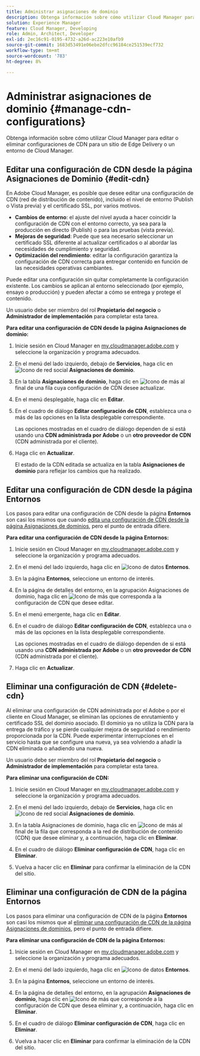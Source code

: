 ```yaml
---
title: Administrar asignaciones de dominio
description: Obtenga información sobre cómo utilizar Cloud Manager para editar y actualizar o eliminar configuraciones de CDN para un sitio de Edge Delivery o un entorno de Cloud Manager.
solution: Experience Manager
feature: Cloud Manager, Developing
role: Admin, Architect, Developer
exl-id: 2ec16c91-0195-4732-a26d-ac223e10afb9
source-git-commit: 1683d53491e06ebe2dfcc96184ce251539ecf732
workflow-type: tm+mt
source-wordcount: '783'
ht-degree: 8%

---
```


# Administrar asignaciones de dominio {#manage-cdn-configurations}

Obtenga información sobre cómo utilizar Cloud Manager para editar o eliminar configuraciones de CDN para un sitio de Edge Delivery o un entorno de Cloud Manager.

## Editar una configuración de CDN desde la página Asignaciones de Dominio {#edit-cdn}

En Adobe Cloud Manager, es posible que desee editar una configuración de CDN (red de distribución de contenido), incluido el nivel de entorno (Publish o Vista previa) y el certificado SSL, por varios motivos.

* **Cambios de entorno**: el ajuste del nivel ayuda a hacer coincidir la configuración de CDN con el entorno correcto, ya sea para la producción en directo (Publish) o para las pruebas (vista previa).
* **Mejoras de seguridad**: Puede que sea necesario seleccionar un certificado SSL diferente al actualizar certificados o al abordar las necesidades de cumplimiento y seguridad.
* **Optimización del rendimiento**: editar la configuración garantiza la configuración de CDN correcta para entregar contenido en función de las necesidades operativas cambiantes.

Puede editar una configuración sin quitar completamente la configuración existente. Los cambios se aplican al entorno seleccionado (por ejemplo, ensayo o producción) y pueden afectar a cómo se entrega y protege el contenido.

Un usuario debe ser miembro del rol **Propietario del negocio** o **Administrador de implementación** para completar esta tarea.

**Para editar una configuración de CDN desde la página Asignaciones de dominio:**

1. Inicie sesión en Cloud Manager en [my.cloudmanager.adobe.com](https://my.cloudmanager.adobe.com/) y seleccione la organización y programa adecuados.
1. En el menú del lado izquierdo, debajo de **Servicios**, haga clic en ![Icono de red social](https://spectrum.adobe.com/static/icons/workflow_18/Smock_SocialNetwork_18_N.svg) **Asignaciones de dominio**.
1. En la tabla **Asignaciones de dominio**, haga clic en ![Icono de más](https://spectrum.adobe.com/static/icons/workflow_18/Smock_More_18_N.svg) al final de una fila cuya configuración de CDN desee actualizar.

1. En el menú desplegable, haga clic en **Editar**.

1. En el cuadro de diálogo **Editar configuración de CDN**, establezca una o más de las opciones en la lista desplegable correspondiente.

   Las opciones mostradas en el cuadro de diálogo dependen de si está usando una **CDN administrada por Adobe** o un **otro proveedor de CDN** (CDN administrada por el cliente).

1. Haga clic en **Actualizar**.

   El estado de la CDN editada se actualiza en la tabla **Asignaciones de dominio** para reflejar los cambios que ha realizado.


## Editar una configuración de CDN desde la página Entornos

Los pasos para editar una configuración de CDN desde la página **Entornos** son casi los mismos que cuando [edita una configuración de CDN desde la página Asignaciones de dominios](#edit-cdn), pero el punto de entrada difiere.

**Para editar una configuración de CDN desde la página Entornos:**

1. Inicie sesión en Cloud Manager en [my.cloudmanager.adobe.com](https://my.cloudmanager.adobe.com/) y seleccione la organización y programa adecuados.

1. En el menú del lado izquierdo, haga clic en ![Icono de datos](https://spectrum.adobe.com/static/icons/workflow_18/Smock_Data_18_N.svg) **Entornos**.

1. En la página **Entornos**, seleccione un entorno de interés.

1. En la página de detalles del entorno, en la agrupación Asignaciones de dominio, haga clic en ![Icono de más](https://spectrum.adobe.com/static/icons/workflow_18/Smock_More_18_N.svg) que corresponda a la configuración de CDN que desee editar.

1. En el menú emergente, haga clic en **Editar**.

1. En el cuadro de diálogo **Editar configuración de CDN**, establezca una o más de las opciones en la lista desplegable correspondiente.

   Las opciones mostradas en el cuadro de diálogo dependen de si está usando una **CDN administrada por Adobe** o un **otro proveedor de CDN** (CDN administrada por el cliente).

1. Haga clic en **Actualizar**.


<!-- ## Go live readiness {#go-live-readiness} 

1. ADD STEPS -->


## Eliminar una configuración de CDN {#delete-cdn}

Al eliminar una configuración de CDN administrada por el Adobe o por el cliente en Cloud Manager, se eliminan las opciones de enrutamiento y certificado SSL del dominio asociado. El dominio ya no utiliza la CDN para la entrega de tráfico y se pierde cualquier mejora de seguridad o rendimiento proporcionada por la CDN. Puede experimentar interrupciones en el servicio hasta que se configure una nueva, ya sea volviendo a añadir la CDN eliminada o añadiendo una nueva.

Un usuario debe ser miembro del rol **Propietario del negocio** o **Administrador de implementación** para completar esta tarea.

**Para eliminar una configuración de CDN:**

1. Inicie sesión en Cloud Manager en [my.cloudmanager.adobe.com](https://my.cloudmanager.adobe.com/) y seleccione la organización y programa adecuados.

1. En el menú del lado izquierdo, debajo de **Servicios**, haga clic en ![Icono de red social](https://spectrum.adobe.com/static/icons/workflow_18/Smock_SocialNetwork_18_N.svg) **Asignaciones de dominio**.

1. En la tabla Asignaciones de dominio, haga clic en ![Icono de más](https://spectrum.adobe.com/static/icons/workflow_18/Smock_More_18_N.svg) al final de la fila que corresponda a la red de distribución de contenido (CDN) que desee eliminar y, a continuación, haga clic en **Eliminar**.

1. En el cuadro de diálogo **Eliminar configuración de CDN**, haga clic en **Eliminar**.

1. Vuelva a hacer clic en **Eliminar** para confirmar la eliminación de la CDN del sitio.


## Eliminar una configuración de CDN de la página Entornos

Los pasos para eliminar una configuración de CDN de la página **Entornos** son casi los mismos que al [eliminar una configuración de CDN de la página Asignaciones de dominios](#edit-cdn), pero el punto de entrada difiere.

**Para eliminar una configuración de CDN de la página Entornos:**

1. Inicie sesión en Cloud Manager en [my.cloudmanager.adobe.com](https://my.cloudmanager.adobe.com/) y seleccione la organización y programa adecuados.

1. En el menú del lado izquierdo, haga clic en ![Icono de datos](https://spectrum.adobe.com/static/icons/workflow_18/Smock_Data_18_N.svg) **Entornos**.

1. En la página **Entornos**, seleccione un entorno de interés.

1. En la página de detalles del entorno, en la agrupación **Asignaciones de dominio**, haga clic en ![Icono de más](https://spectrum.adobe.com/static/icons/workflow_18/Smock_More_18_N.svg) que corresponde a la configuración de CDN que desea eliminar y, a continuación, haga clic en **Eliminar**.

1. En el cuadro de diálogo **Eliminar configuración de CDN**, haga clic en **Eliminar**.

1. Vuelva a hacer clic en **Eliminar** para confirmar la eliminación de la CDN del sitio.
